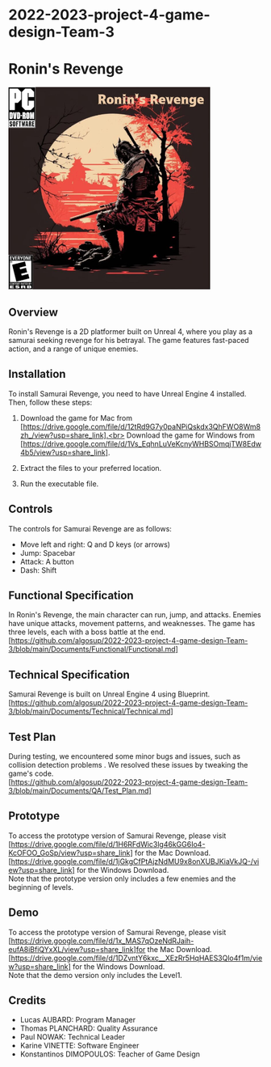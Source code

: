 # 2022-2023-project-4-game-design-Team-3

# Ronin's Revenge

<img src="Documents/image/Ronins_Revenge_1.png" alt= “” width="400px" height="400px">



## Overview

Ronin's Revenge is a 2D platformer built on Unreal 4, where you play as a samurai seeking revenge for his betrayal. The game features fast-paced action, and a range of unique enemies.

## Installation

To install Samurai Revenge, you need to have Unreal Engine 4 installed. Then, follow these steps:

1. Download the game for Mac from [https://drive.google.com/file/d/12tRd9G7y0paNPiQskdx3QhFWO8Wm8zh_/view?usp=share_link].<br>
Download the game for Windows from [https://drive.google.com/file/d/1Vs_EqhnLuVeKcnyWHBSOmqjTW8Edw4b5/view?usp=share_link].

2. Extract the files to your preferred location.
3. Run the executable file.

## Controls

The controls for Samurai Revenge are as follows:

- Move left and right: Q and D keys (or arrows)
- Jump: Spacebar 
- Attack: A button
- Dash: Shift

## Functional Specification

In Ronin's Revenge, the main character can run, jump, and attacks. Enemies have unique attacks, movement patterns, and weaknesses. The game has three levels, each with a boss battle at the end.<br>
[https://github.com/algosup/2022-2023-project-4-game-design-Team-3/blob/main/Documents/Functional/Functional.md]

## Technical Specification

Samurai Revenge is built on Unreal Engine 4 using Blueprint.<br>
[https://github.com/algosup/2022-2023-project-4-game-design-Team-3/blob/main/Documents/Technical/Technical.md]

## Test Plan

During testing, we encountered some minor bugs and issues, such as collision detection problems . We resolved these issues by tweaking the game's code.<br>
[https://github.com/algosup/2022-2023-project-4-game-design-Team-3/blob/main/Documents/QA/Test_Plan.md]

## Prototype

To access the prototype version of Samurai Revenge, please visit <br>
[https://drive.google.com/file/d/1H6RFdWic3lg46kGG6Io4-KcOFOO_GoSp/view?usp=share_link] for the Mac Download.<br>
[https://drive.google.com/file/d/1jGkgCfPtAjzNdMU9x8onXUBJKiaVkJQ-/view?usp=share_link] for the Windows Download.<br>
Note that the prototype version only includes a few enemies and the beginning of levels.

## Demo

To access the prototype version of Samurai Revenge, please visit <br>
[https://drive.google.com/file/d/1x_MAS7qOzeNdRJaih-eufA8iBfiQYxXL/view?usp=share_link]for the Mac Download.<br>
[https://drive.google.com/file/d/1DZvntY6kxc__XEzRr5HqHAES3Qlo4f1m/view?usp=share_link] for the Windows Download.<br>
Note that the demo version only includes the Level1.

## Credits

- Lucas AUBARD: Program Manager
- Thomas PLANCHARD: Quality Assurance
- Paul NOWAK: Technical Leader
- Karine VINETTE: Software Engineer
- Konstantinos DIMOPOULOS: Teacher of Game Design

